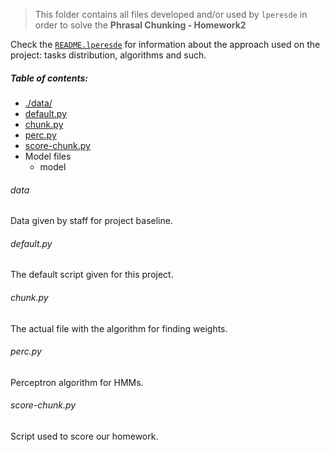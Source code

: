 > This folder contains all files developed and/or used by `lperesde` in order to solve the **Phrasal Chunking - Homework2**

Check the [`README.lperesde`](../answer/README.lperesde) for information about the approach used on the project: tasks distribution, algorithms and such.

##### Table of contents:
  - [./data/](#data)
  - [default.py](#defaultpy)
  - [chunk.py](#chunkpy)
  - [perc.py](#percpy)
  - [score-chunk.py](score-chunkpy)
  - Model files
    - model

###### data
Data given by staff for project baseline.

###### default.py
The default script given for this project.

###### chunk.py
The actual file with the algorithm for finding weights.

###### perc.py
Perceptron algorithm for HMMs.

###### score-chunk.py
Script used to score our homework.
